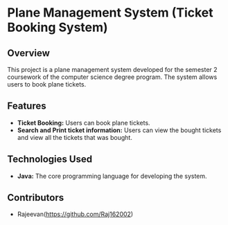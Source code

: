 # Plane Management System (Ticket Booking System)

## Overview
This project is a plane management system developed for the semester 2 coursework of the computer science degree program. The system allows users to book plane tickets.

## Features
- **Ticket Booking:** Users can book plane tickets.
- **Search and Print ticket information:** Users can view the bought tickets and view all the tickets that was bought.

## Technologies Used
- **Java:** The core programming language for developing the system.

## Contributors
- Rajeevan(https://github.com/Raj162002)
